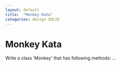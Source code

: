 ```yaml
---
layout: default
title:  "Monkey Kata"
categories: design SOLID
---
```


# Monkey Kata

Write a class 'Monkey' that has following methods: ...